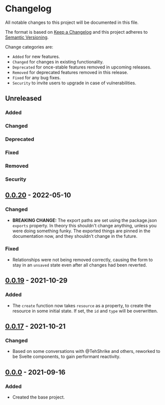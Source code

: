 # Changelog

All notable changes to this project will be documented in this file.

The format is based on [Keep a Changelog](http://keepachangelog.com/en/1.0.0/)
and this project adheres to [Semantic Versioning](http://semver.org/spec/v2.0.0.html).

Change categories are:

* `Added` for new features.
* `Changed` for changes in existing functionality.
* `Deprecated` for once-stable features removed in upcoming releases.
* `Removed` for deprecated features removed in this release.
* `Fixed` for any bug fixes.
* `Security` to invite users to upgrade in case of vulnerabilities.

## Unreleased
### Added
### Changed
### Deprecated
### Fixed
### Removed
### Security

## [0.0.20](https://github.com/saibotsivad/jsonapi-svelte-form/compare/v0.0.19...v0.0.20) - 2022-05-10
### Changed
- **BREAKING CHANGE:** The export paths are set using the package.json `exports` property. In theory this shouldn't change anything, unless you were doing something funky. The exported things are pinned in the documentation now, and they shouldn't change in the future.
### Fixed
- Relationships were not being removed correctly, causing the form to stay in an `unsaved` state even after all changes had been reverted.

## [0.0.19](https://github.com/saibotsivad/jsonapi-svelte-form/compare/v0.0.17...v0.0.19) - 2021-10-29
### Added
- The `create` function now takes `resource` as a property, to create the resource in some initial state. If set, the `id` and `type` will be overwritten.

## [0.0.17](https://github.com/saibotsivad/jsonapi-svelte-form/compare/v0.0.0...v0.0.17) - 2021-10-21
### Changed
- Based on some conversations with @TehShrike and others, reworked to be Svelte
  components, to gain performant reactivity.

## [0.0.0](https://github.com/saibotsivad/jsonapi-svelte-form/compare/0.0.0-init...v0.0.0) - 2021-09-16
### Added
- Created the base project.
